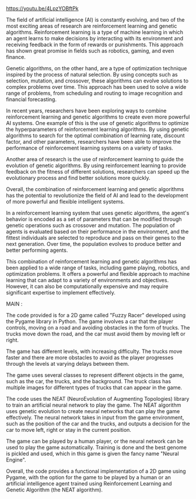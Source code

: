 https://youtu.be/4LpzYOBftPk

The field of artificial intelligence (AI) is constantly evolving, and two of the most exciting areas of research are reinforcement learning and genetic algorithms. Reinforcement learning is a type of machine learning in which an agent learns to make decisions by interacting with its environment and receiving feedback in the form of rewards or punishments. This approach has shown great promise in fields such as robotics, gaming, and even finance.

Genetic algorithms, on the other hand, are a type of optimization technique inspired by the process of natural selection. By using concepts such as selection, mutation, and crossover, these algorithms can evolve solutions to complex problems over time. This approach has been used to solve a wide range of problems, from scheduling and routing to image recognition and financial forecasting.

In recent years, researchers have been exploring ways to combine reinforcement learning and genetic algorithms to create even more powerful AI systems. One example of this is the use of genetic algorithms to optimize the hyperparameters of reinforcement learning algorithms. By using genetic algorithms to search for the optimal combination of learning rate, discount factor, and other parameters, researchers have been able to improve the performance of reinforcement learning systems on a variety of tasks.

Another area of research is the use of reinforcement learning to guide the evolution of genetic algorithms. By using reinforcement learning to provide feedback on the fitness of different solutions, researchers can speed up the evolutionary process and find better solutions more quickly.

Overall, the combination of reinforcement learning and genetic algorithms has the potential to revolutionize the field of AI and lead to the development of more powerful and flexible intelligent systems.

In a reinforcement learning system that uses genetic algorithms, the agent's behavior is encoded as a set of parameters that can be modified through genetic operations such as crossover and mutation. The population of agents is evaluated based on their performance in the environment, and the fittest individuals are selected to reproduce and pass on their genes to the next generation. Over time, the population evolves to produce better and better performing agents.

This combination of reinforcement learning and genetic algorithms has been applied to a wide range of tasks, including game playing, robotics, and optimization problems. It offers a powerful and flexible approach to machine learning that can adapt to a variety of environments and objectives. However, it can also be computationally expensive and may require significant expertise to implement effectively.

MAIN :

The code provided is for a 2D game called "Fuzzy Racer" developed using the Pygame library in Python. The game involves a car that the player controls, moving on a road and avoiding obstacles in the form of trucks. The trucks move down the road, and the car must avoid them by moving left or right. 

The game has different levels, with increasing difficulty. The trucks move faster and there are more obstacles to avoid as the player progresses through the levels at varying delays between them.

The game uses several classes to represent different objects in the game, such as the car, the trucks, and the background. The truck class has multiple images for different types of trucks that can appear in the game.

The code uses the NEAT (NeuroEvolution of Augmenting Topologies) library to train an artificial neural network to play the game. The NEAT algorithm uses genetic evolution to create neural networks that can play the game effectively. The neural network takes in input from the game environment, such as the position of the car and the trucks, and outputs a decision for the car to move left, right or stay in the current position.

The game can be played by a human player, or the neural network can be used to play the game automatically. Training is done and the best genome is pickled and used, which in this game is given the fancy name "Neural Engine".

Overall, the code provides a functional implementation of a 2D game using Pygame, with the option for the game to be played by a human or an artificial intelligence agent trained using Reinforcement Learning and Genetic Algorithm (the NEAT algorithm).

